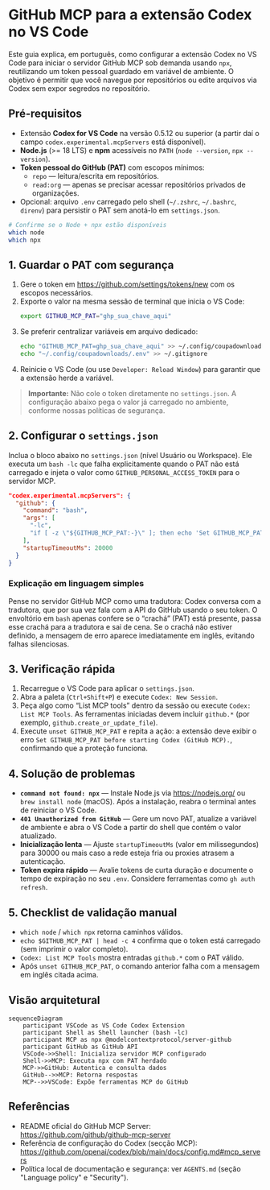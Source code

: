 # GitHub MCP para a extensão Codex no VS Code

Este guia explica, em português, como configurar a extensão Codex no VS Code para iniciar o servidor GitHub MCP sob demanda usando `npx`, reutilizando um token pessoal guardado em variável de ambiente. O objetivo é permitir que você navegue por repositórios ou edite arquivos via Codex sem expor segredos no repositório.

## Pré-requisitos
- Extensão **Codex for VS Code** na versão 0.5.12 ou superior (a partir daí o campo `codex.experimental.mcpServers` está disponível).
- **Node.js** (>= 18 LTS) e **npm** acessíveis no `PATH` (`node --version`, `npx --version`).
- **Token pessoal do GitHub (PAT)** com escopos mínimos:
  - `repo` — leitura/escrita em repositórios.
  - `read:org` — apenas se precisar acessar repositórios privados de organizações.
- Opcional: arquivo `.env` carregado pelo shell (`~/.zshrc`, `~/.bashrc`, `direnv`) para persistir o PAT sem anotá-lo em `settings.json`.

```bash
# Confirme se o Node + npx estão disponíveis
which node
which npx
```

## 1. Guardar o PAT com segurança
1. Gere o token em <https://github.com/settings/tokens/new> com os escopos necessários.
2. Exporte o valor na mesma sessão de terminal que inicia o VS Code:
   ```bash
   export GITHUB_MCP_PAT="ghp_sua_chave_aqui"
   ```
3. Se preferir centralizar variáveis em arquivo dedicado:
   ```bash
   echo "GITHUB_MCP_PAT=ghp_sua_chave_aqui" >> ~/.config/coupadownloads/.env
   echo "~/.config/coupadownloads/.env" >> ~/.gitignore
   ```
4. Reinicie o VS Code (ou use `Developer: Reload Window`) para garantir que a extensão herde a variável.

> **Importante:** Não cole o token diretamente no `settings.json`. A configuração abaixo pega o valor já carregado no ambiente, conforme nossas políticas de segurança.

## 2. Configurar o `settings.json`
Inclua o bloco abaixo no `settings.json` (nível Usuário ou Workspace). Ele executa um `bash -lc` que falha explicitamente quando o PAT não está carregado e injeta o valor como `GITHUB_PERSONAL_ACCESS_TOKEN` para o servidor MCP.

```json
"codex.experimental.mcpServers": {
  "github": {
    "command": "bash",
    "args": [
      "-lc",
      "if [ -z \"${GITHUB_MCP_PAT:-}\" ]; then echo 'Set GITHUB_MCP_PAT before starting Codex (GitHub MCP).' >&2; exit 1; fi; GITHUB_PERSONAL_ACCESS_TOKEN=\"$GITHUB_MCP_PAT\" exec npx -y @modelcontextprotocol/server-github"
    ],
    "startupTimeoutMs": 20000
  }
}
```

### Explicação em linguagem simples
Pense no servidor GitHub MCP como uma tradutora: Codex conversa com a tradutora, que por sua vez fala com a API do GitHub usando o seu token. O envoltório em `bash` apenas confere se o “crachá” (PAT) está presente, passa esse crachá para a tradutora e sai de cena. Se o crachá não estiver definido, a mensagem de erro aparece imediatamente em inglês, evitando falhas silenciosas.

## 3. Verificação rápida
1. Recarregue o VS Code para aplicar o `settings.json`.
2. Abra a paleta (`Ctrl+Shift+P`) e execute `Codex: New Session`.
3. Peça algo como “List MCP tools” dentro da sessão ou execute `Codex: List MCP Tools`. As ferramentas iniciadas devem incluir `github.*` (por exemplo, `github.create_or_update_file`).
4. Execute `unset GITHUB_MCP_PAT` e repita a ação: a extensão deve exibir o erro `Set GITHUB_MCP_PAT before starting Codex (GitHub MCP).`, confirmando que a proteção funciona.

## 4. Solução de problemas
- **`command not found: npx`** — Instale Node.js via <https://nodejs.org/> ou `brew install node` (macOS). Após a instalação, reabra o terminal antes de reiniciar o VS Code.
- **`401 Unauthorized from GitHub`** — Gere um novo PAT, atualize a variável de ambiente e abra o VS Code a partir do shell que contém o valor atualizado.
- **Inicialização lenta** — Ajuste `startupTimeoutMs` (valor em milissegundos) para 30000 ou mais caso a rede esteja fria ou proxies atrasem a autenticação.
- **Token expira rápido** — Avalie tokens de curta duração e documente o tempo de expiração no seu `.env`. Considere ferramentas como `gh auth refresh`.

## 5. Checklist de validação manual
- `which node` / `which npx` retorna caminhos válidos.
- `echo $GITHUB_MCP_PAT | head -c 4` confirma que o token está carregado (sem imprimir o valor completo).
- `Codex: List MCP Tools` mostra entradas `github.*` com o PAT válido.
- Após `unset GITHUB_MCP_PAT`, o comando anterior falha com a mensagem em inglês citada acima.

## Visão arquitetural
```mermaid
sequenceDiagram
    participant VSCode as VS Code Codex Extension
    participant Shell as Shell launcher (bash -lc)
    participant MCP as npx @modelcontextprotocol/server-github
    participant GitHub as GitHub API
    VSCode->>Shell: Inicializa servidor MCP configurado
    Shell->>MCP: Executa npx com PAT herdado
    MCP->>GitHub: Autentica e consulta dados
    GitHub-->>MCP: Retorna respostas
    MCP-->>VSCode: Expõe ferramentas MCP do GitHub
```

## Referências
- README oficial do GitHub MCP Server: <https://github.com/github/github-mcp-server>
- Referência de configuração do Codex (secção MCP): <https://github.com/openai/codex/blob/main/docs/config.md#mcp_servers>
- Política local de documentação e segurança: ver `AGENTS.md` (seção "Language policy" e "Security").
